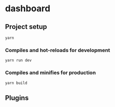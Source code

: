 # dashboard

## Project setup
```
yarn
```

### Compiles and hot-reloads for development
```
yarn run dev
```

### Compiles and minifies for production
```
yarn build
```

## Plugins

